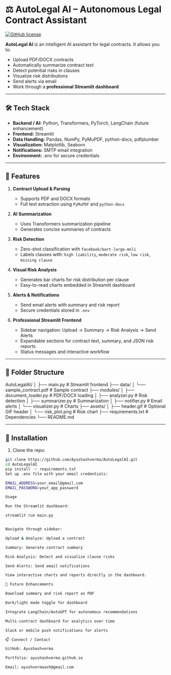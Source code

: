 # ⚖️ AutoLegal AI – Autonomous Legal Contract Assistant

[![GitHub license](https://img.shields.io/badge/license-MIT-blue.svg)](LICENSE)

**AutoLegal AI** is an intelligent AI assistant for legal contracts. It allows you to:

- Upload PDF/DOCX contracts
- Automatically summarize contract text
- Detect potential risks in clauses
- Visualize risk distributions
- Send alerts via email
- Work through a **professional Streamlit dashboard**

---

## 🛠️ Tech Stack

- **Backend / AI:** Python, Transformers, PyTorch, LangChain (future enhancement)
- **Frontend:** Streamlit
- **Data Handling:** Pandas, NumPy, PyMuPDF, python-docx, pdfplumber
- **Visualization:** Matplotlib, Seaborn
- **Notifications:** SMTP email integration
- **Environment:** .env for secure credentials

---

## 🚀 Features

1. **Contract Upload & Parsing**
   - Supports PDF and DOCX formats
   - Full text extraction using `PyMuPDF` and `python-docx`

2. **AI Summarization**
   - Uses Transformers summarization pipeline
   - Generates concise summaries of contracts

3. **Risk Detection**
   - Zero-shot classification with `facebook/bart-large-mnli`
   - Labels clauses with: `high liability`, `moderate risk`, `low risk`, `missing clause`

4. **Visual Risk Analysis**
   - Generates bar charts for risk distribution per clause
   - Easy-to-read charts embedded in Streamlit dashboard

5. **Alerts & Notifications**
   - Send email alerts with summary and risk report
   - Secure credentials stored in `.env`

6. **Professional Streamlit Frontend**
   - Sidebar navigation: Upload → Summary → Risk Analysis → Send Alerts
   - Expandable sections for contract text, summary, and JSON risk reports
   - Status messages and interactive workflow

---

## 📁 Folder Structure

AutoLegalAI/
│
├── main.py # Streamlit frontend
├── data/
│ └── sample_contract.pdf # Sample contract
├── modules/
│ ├── document_loader.py # PDF/DOCX loading
│ ├── analyzer.py # Risk detection
│ ├── summarizer.py # Summarization
│ ├── notifier.py # Email alerts
│ └── visualizer.py # Charts
├── assets/
│ ├── header.gif # Optional GIF header
│ └── risk_plot.png # Risk chart
├── requirements.txt # Dependencies
└── README.md


---

## 📂 Installation

1. Clone the repo:

```bash
git clone https://github.com/Ayushashverma/AutoLegalAI.git
cd AutoLegalAI
pip install -r requirements.txt
Set up .env file with your email credentials:

EMAIL_ADDRESS=your_email@gmail.com
EMAIL_PASSWORD=your_app_password

Usage

Run the Streamlit dashboard:

streamlit run main.py


Navigate through sidebar:

Upload & Analyze: Upload a contract

Summary: Generate contract summary

Risk Analysis: Detect and visualize clause risks

Send Alerts: Send email notifications

View interactive charts and reports directly in the dashboard.

🌟 Future Enhancements

Download summary and risk report as PDF

Dark/light mode toggle for dashboard

Integrate LangChain/AutoGPT for autonomous recommendations

Multi-contract dashboard for analytics over time

Slack or mobile push notifications for alerts

📫 Connect / Contact

GitHub: Ayushashverma

Portfolio: ayushashverma.github.io

Email: ayushvermaash@gmail.com
